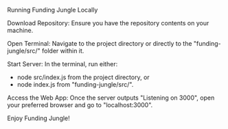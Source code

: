 Running Funding Jungle Locally

Download Repository: Ensure you have the repository contents on your machine.

Open Terminal: Navigate to the project directory or directly to the "funding-jungle/src/" folder within it.

Start Server: In the terminal, run either:

- node src/index.js from the project directory, or
- node index.js from "funding-jungle/src/".
  
Access the Web App: Once the server outputs "Listening on 3000", open your preferred browser and go to "localhost:3000".

Enjoy Funding Jungle!
